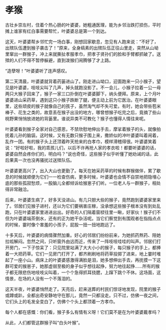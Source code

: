 # 孝猴

古壮乡崇左村，住着个热心肠的叶婆婆，她粗通医理，能为乡邻治跌打损伤，平时摊上谁家有红白事需要帮忙，叶婆婆总是第一个到达。 

这天，叶婆婆帮乡邻忙完一场白事，刚想回家歇息，忽见有人跑来说：“不好了，出殡队伍遭到猴子袭击了！”原来，全身缟素的出殡队伍正往山里走，突然从山坳里窜出一群猴子，冲上来就撕扯孝服孝巾，把孝子贤孙们的脸和手臂都抓破了。送殡的人们不得不暂停躲避，直到泼猴们闹腾够了才上路。 

“造孽呀！”叶婆婆听了连声感叹。 

第二天清晨，叶婆婆就背着药篓进山了。刚走进山坳口，迎面跑来一只小猴子，望见是叶婆婆，吱吱尖叫了几声，掉头就跑没影了。不一会儿，小猴子拉着一公一母两只大猴子回来了，猴子一家三口扑倒在叶婆婆脚下，纳头便拜。原来，上个月叶婆婆进山采药草，遇到这只小猴子跌断了腿，便主动上前为它医治。在叶婆婆眼里，这些顽皮的猴子就像自己的孩子，虽然淘气却不失可爱。有时，她会带些苞米棒子、花生之类的，故意丢在猴子出没的地方，哪曾想猴子吃完之后，竟摘了些山桃野果悄悄放进她的背篓里。谁说异类不可教化？猴子也懂得人情往来呢。 

叶婆婆看到猴子全家对自己感恩，不禁欣慰地伸出手去，摩挲着猴子的头，就像拍抚着儿孙的脑袋。这时候，又有无数只猴子围上来，撒娇似的冲叶婆婆叫着闹着，乱作一团。有的猴子头上还顶着昨天抢来的白孝巾，模样滑稽得很。叶婆婆笑着说：“好啦好啦，我的乖孩儿们，以后不许再抢人家的孝衣啦！都要听婆婆的话，婆婆自然会疼你们的，明白吗？”说也奇怪，这些猴子似乎听懂了她劝诫的话，此后果真一次也没再骚扰过送殡队伍。 

叶婆婆更高兴了，出入大山也更勤了。每天在她采药草的时候有群猴做伴，累了歇息的时候就顺便为它们一一检查伤病，更多时候，叶婆婆也会情不自禁地把隐埋心底的那些孤寂愁烦，一股脑儿全都倾诉给猴崽子们听。一位老人与一群猴子，相处得非常融洽。 

后来，叶婆婆生病了，好多天没进山。有几只胆大些的猴子，竟然跑到婆婆家里来了。邻居们见猴子进村，还以为它们要祸害庄稼，没承想这些猴子根本没有到处乱跑，只在叶婆婆家里进进出出。好奇的人们隔着窗棂往里一瞅，好家伙！猴子们不但为叶婆婆端茶倒水，还有的正为她干杂活呢。当它们察觉到有围观者在指指点点的时候，霎时像个害羞的小孩子，屁股一扭一扭地跑远了。 

十多天后，叶婆婆的病情骤然加重。好心的邻居们纷纷前来，为她抓药熬药、陪她拉呱解闷。忽然之间，只听窗外由远而近，传来了一阵吱吱哇哇的叫声。邻居们打开房门，一下子惊呆了：只见院里站满了大大小小的猴子，每只猴子的手上，都捧着一大把药草。它们一见房门打开了，都齐刷刷地将药草投掷了进来，地上霎时堆起了一座小山。病床上的叶婆婆感激得满脸是泪，她多想伸出手去，再抚摸一下这群可爱的猴崽子，她那虚弱至极的身子似乎想往起挣，努力地往起挣……所有的猴子都无限悲伤地吱吱尖叫着，一个个急得抓耳挠腮，上蹿下跳个不休。这场面，这情景，在场的人没有一个不落泪的。 

这天半夜，叶婆婆悄然走了。天亮后，赶来送葬的村民们惊讶地发现，院里的猴子或蹲或趴，全都出奇安静地守在那儿，竟然一只都没走。只不过，仿佛一夜之间，它们头上的毛发全变白了，仿佛个个头上都顶着一方孝巾。 

每个人都在感慨：你们看，猴子多么有情有义呀！它们莫不是在为叶婆婆戴孝吗？ 

从此，人们都管这群猴子叫“白头叶猴”。